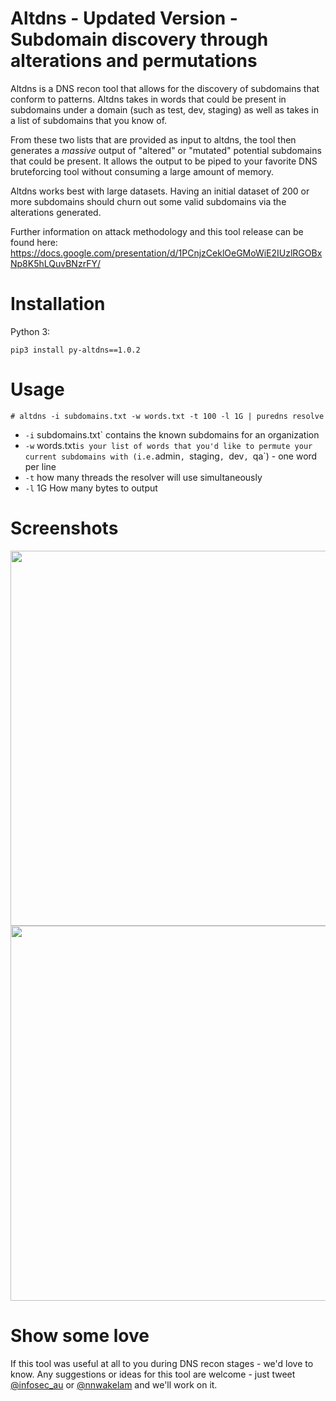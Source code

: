 # Altdns - Updated Version - Subdomain discovery through alterations and permutations

Altdns is a DNS recon tool that allows for the discovery of subdomains that conform to patterns. Altdns takes in words that could be present in subdomains under a domain (such as test, dev, staging) as well as takes in a list of subdomains that you know of.

From these two lists that are provided as input to altdns, the tool then generates a _massive_ output of "altered" or "mutated" potential subdomains that could be present. It allows the output to be piped to your favorite DNS bruteforcing tool without consuming a large amount of memory. 

Altdns works best with large datasets. Having an initial dataset of 200 or more subdomains should churn out some valid subdomains via the alterations generated.

Further information on attack methodology and this tool release can be found here: https://docs.google.com/presentation/d/1PCnjzCeklOeGMoWiE2IUzlRGOBxNp8K5hLQuvBNzrFY/

# Installation

Python 3:

`pip3 install py-altdns==1.0.2`

# Usage

`# altdns -i subdomains.txt -w words.txt -t 100 -l 1G | puredns resolve`
- `-i` subdomains.txt` contains the known subdomains for an organization
- `-w` words.txt` is your list of words that you'd like to permute your current subdomains with (i.e. `admin`, `staging`, `dev`, `qa`) - one word per line
- `-t` how many threads the resolver will use simultaneously
- `-l` 1G How many bytes to output

# Screenshots

<img src="https://i.imgur.com/fkfZqkl.png" width="600px"/>

<img src="https://i.imgur.com/Jyfue26.png" width="600px"/>

# Show some love

If this tool was useful at all to you during DNS recon stages - we'd love to know. Any suggestions or ideas for this tool are welcome - just tweet [@infosec_au](https://twitter.com/infosec_au) or [@nnwakelam](https://twitter.com/nnwakelam) and we'll work on it.
